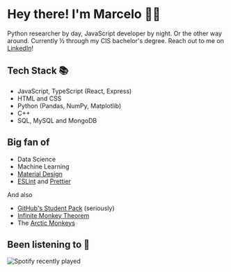 # Hey there! I'm Marcelo 👨‍💻
Python researcher by day, JavaScript developer by night. Or the other way around. Currently ½ through my CIS bachelor's degree. Reach out to me on [LinkedIn](https://www.linkedin.com/in/masganem/)!

## Tech Stack 📚
 - JavaScript, TypeScript (React, Express)
 - HTML and CSS
 - Python (Pandas, NumPy, Matplotlib)
 - C++
 - SQL, MySQL and MongoDB
## Big fan of
 - Data Science
 - Machine Learning
 - [Material Design](https://material.io)
 - [ESLint](https://eslint.org) and [Prettier](https://prettier.io)
  
  And also
 - [GitHub's Student Pack](https://education.github.com/pack) (seriously)
 - [Infinite Monkey Theorem](https://en.wikipedia.org/wiki/Infinite_monkey_theorem)
 - The [Arctic Monkeys](https://en.wikipedia.org/wiki/Arctic_Monkeys)

## Been listening to 🎵
![Spotify recently played](https://spotify-recently-played-readme.vercel.app/api?user=masganmz&count=1)
